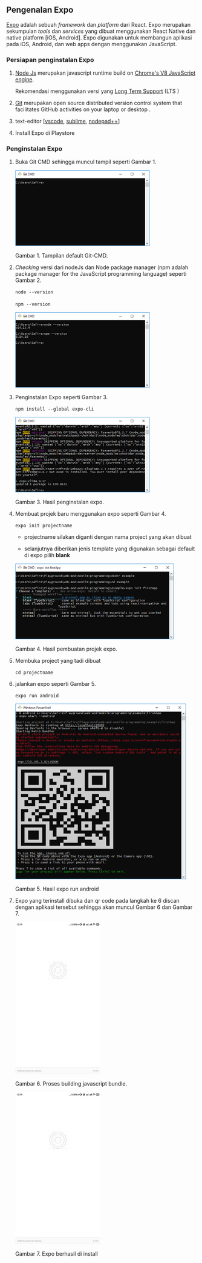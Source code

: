## Pengenalan Expo

[Expo](https://expo.io/) adalah sebuah *framework* dan *platform* dari React. Expo merupakan sekumpulan *tools* dan *services* yang dibuat menggunakan React Native dan native platform [iOS, Android]. Expo digunakan untuk membangun aplikasi pada iOS, Android, dan web apps dengan menggunakan JavaScript.



### Persiapan penginstalan Expo

1. [Node Js](https://nodejs.org/en/)  merupakan javascript runtime build on  [Chrome's V8 JavaScript engine](https://v8.dev/).

   Rekomendasi menggunakan versi yang [Long Term Support](https://nodejs.org/dist/v14.15.4/node-v14.15.4-x64.msi) (LTS )

2. [Git](https://git-scm.com/downloads) merupakan open source distributed version control system that facilitates GitHub activities on your laptop or desktop .

3. text-editor [[vscode](https://code.visualstudio.com/), [sublime](https://www.sublimetext.com/), [nodepad++](https://notepad-plus-plus.org/downloads/)]

4. Install Expo di Playstore



### Penginstalan Expo

1. Buka Git CMD sehingga muncul tampil seperti Gambar 1.

   <img src="img\git-cmd.PNG" style="zoom:67%;" />

   Gambar 1. Tampilan default Git-CMD.

   

2. *Checking* versi dari nodeJs dan Node package manager (npm adalah package manager for the JavaScript programming language) seperti Gambar 2.

   ```
   node --version
   
   npm --version
   ```

   <img src="img\checking-version.PNG" style="zoom:67%;" />

3. Penginstalan Expo seperti Gambar 3.

   ```
   npm install --global expo-cli
   ```

   <img src="img\npm-expo-cli.PNG" style="zoom:67%;" />

   Gambar 3. Hasil penginstalan expo.

   

4. Membuat projek baru menggunakan expo seperti Gambar 4.

   ```
   expo init projectname
   ```

   - projectname silakan diganti dengan nama project yang akan dibuat

   - selanjutnya diberikan jenis template yang digunakan sebagai default di expo pilih **blank**

   <img src="img\expo-init.PNG" style="zoom:67%;" />

   Gambar 4.  Hasil pembuatan projek expo.

   

5. Membuka project yang tadi dibuat

   ```
   cd projectname
   ```

6. jalankan expo seperti Gambar 5.

   ```
   expo run android
   ```

   <img src="img\hasil-npm-run-android.PNG" style="zoom:67%;" />

   Gambar 5. Hasil expo run android

7. Expo yang terinstall dibuka dan qr code pada langkah ke 6 discan dengan aplikasi tersebut sehingga akan muncul Gambar 6 dan Gambar 7.

   <img src="img\proses-java-bundle.jpg" style="zoom:50%;" />

   Gambar 6. Proses building javascript bundle.

   

   <img src="img\proses-java-bundle.jpg" style="zoom:50%;" />

   Gambar 7. Expo berhasil di install
